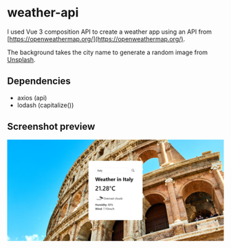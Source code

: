 # weather-api

I used Vue 3 composition API to create a weather app using an API from [https://openweathermap.org/](https://openweathermap.org/).

The background takes the city name to generate a random image from [Unsplash](https://unsplash.com/).

## Dependencies
- axios (api)
- lodash (capitalize())

## Screenshot preview

![Screenshot preview](./src/assets/weather-app.jpg)
